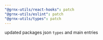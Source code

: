 ```yaml
---
"@grnx-utils/react-hooks": patch
"@grnx-utils/eslint": patch
"@grnx-utils/types": patch
---
```


updated packages json `types` and main entries
